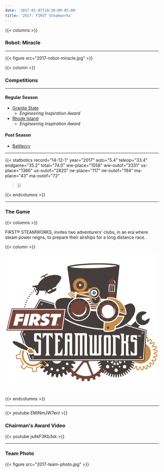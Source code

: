 ```yaml
---
date: '2017-01-07T10:30:00-05:00'
title: '2017: FIRST Steamworks'
---
```


{{< columns >}}

### Robot: Miracle

---

{{< figure src="2017-robot-miracle.jpg" >}}

{{< column >}}

### Competitions

---

#### Regular Season

* [Granite State](https://www.thebluealliance.com/event/2017nhgrs)
  * _Engineering Inspiration Award_
* [Rhode Island](https://www.thebluealliance.com/event/2017ripro)
  * _Engineering Inspiration Award_

#### Post Season

* [Battlecry](https://www.thebluealliance.com/event/2017bc)

---

{{< statbotics
    record="14-12-1" year="2017"
    auto="5.4" teleop="33.4" endgame="35.2" total="74.0"
    ww-place="1558" ww-outof="3331"
    us-place="1366" us-outof="2820"
    ne-place="117"  ne-outof="194"
    ma-place="43"  ma-outof="72"
>}}

{{< endcolumns >}}

---

### The Game

{{< columns >}}

FIRST® STEAMWORKS, invites two adventurers’ clubs, in an era where steam power reigns, to prepare their airships for a long distance race.

{{< column >}}

[![FIRST Steamworks Logo](first-steamworks-frc-logo.svg)](https://en.wikipedia.org/wiki/FIRST_Steamworks)

{{< endcolumns >}}

---

{{< youtube EMiNmJW7enI >}}

### Chairman's Award Video

{{< youtube jsAkF3Kb3sk >}}

---

### Team Photo
{{< figure src="2017-team-photo.jpg" >}}
